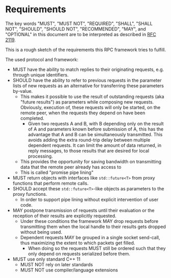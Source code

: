 # Requirements

The key words "MUST", "MUST NOT", "REQUIRED", "SHALL", "SHALL NOT", "SHOULD", "SHOULD NOT", "RECOMMENDED",  "MAY", and "OPTIONAL" in this document are to be interpreted as described in [RFC 2119][RFC2119].

This is a rough sketch of the requirements this RPC framework tries to fulfill.

The used protocol and framework:

* MUST have the ability to match replies to their originating requests, e.g.  through unique identifiers.
* SHOULD have the ability to refer to previous requests in the parameter lists of new requests as an alternative for transferring these parameters by-value.
  - This makes it possible to use the result of outstanding requests (aka "future results") as parameters while composing new requests.
    Obviously, execution of, these requests will only be started, on the remote peer, when the requests they depend on have been completed.
    + Given two requests A and B, with B depending only on the result of A and parameters known before submission of A, this has the advantage that A and B can be simultaneously transmitted.
      This avoids adding the extra round-trip delay between multiple dependent requests.
      It can limit the amount of data returned, in reply messages, to those results that are desired for local processing.
  - This provides the opportunity for saving bandwidth on transmitting data that the remote peer already has access to
  - This is called "promise pipe lining"
* MUST return objects with interfaces like `std::future<T>` from proxy functions that perform remote calls.
* SHOULD accept these `std::future<T>`-like objects as parameters to the proxy functions.
  - In order to support pipe lining without explicit intervention of user code.
* MAY postpone transmission of requests until their evaluation or the reception of their results are explicitly requested.
  - Under these conditions the framework MAY drop requests before transmitting them when the local handle to their results gets dropped without being used.
  - Dependent requests MAY be grouped in a single socket send-call, thus maximizing the extent to which packets get filled.
    + When doing so the requests MUST still be ordered such that they only depend on requests serialized before them.
* MUST use only standard C++ 11
  - MUST NOT rely on later standards
  - MUST NOT use compiler/language extensions

[RFC2119]: https://tools.ietf.org/html/rfc2119 "RFC 2119 - Key words for use in RFCs to Indicate Requirement Levels"
